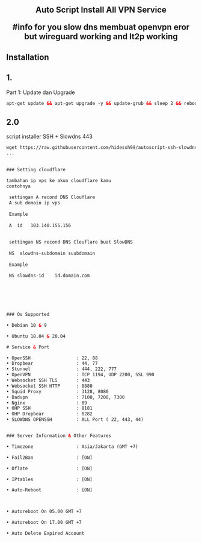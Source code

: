 <h2 align="center">
Auto Script Install All VPN Service

#info for you
   slow dns membuat openvpn eror but wireguard working and lt2p working
   
   
   
## Installation 
## 1.
Part 1: Update dan Upgrade
  ```html
apt-get update && apt-get upgrade -y && update-grub && sleep 2 && reboot
```
  
## 2.0
script installer SSH + Slowdns 443
  ```html
wget https://raw.githubusercontent.com/hidessh99/autoscript-ssh-slowdns/main/setup.sh && chmod +x setup.sh && ./setup.sh
...   

   
### Setting cloudflare 
 
  tambahan ip vps ke akun cloudflare kamu
  contohnya 
   
   settingan A recond DNS Clouflare 
   A sub domain ip vps
   
   Example
   
   A  id   103.140.155.156
   
   
   settingan NS recond DNS Clouflare buat SlowDNS
   
   NS  slowdns-subdomain suubdomain
    
   Example 
  
   NS slowdns-id    id.domain.com
   
   
   
   
   

### Os Supported

• Debian 10 & 9

• Ubuntu 18.04 & 20.04

# Service & Port

• OpenSSH                 : 22, 88
• Dropbear                : 44, 77
• Stunnel                 : 444, 222, 777
• OpenVPN                 : TCP 1194, UDP 2200, SSL 990
• Websocket SSH TLS       : 443
• Websocket SSH HTTP      : 8880
• Squid Proxy             : 3128, 8080
• Badvpn                  : 7100, 7200, 7300
• Nginx                   : 89
• OHP SSH                 : 8181
• OHP Dropbear            : 8282
• SLOWDNS OPENSSH         : ALL Port ( 22, 443, 44)


 ### Server Information & Other Features

• Timezone                : Asia/Jakarta (GMT +7)

• Fail2Ban                : [ON]

• Dflate                  : [ON]

• IPtables                : [ON]

• Auto-Reboot             : [ON]



• Autoreboot On 05.00 GMT +7

• Autoreboot On 17.00 GMT +7

• Auto Delete Expired Account
   
   
   

